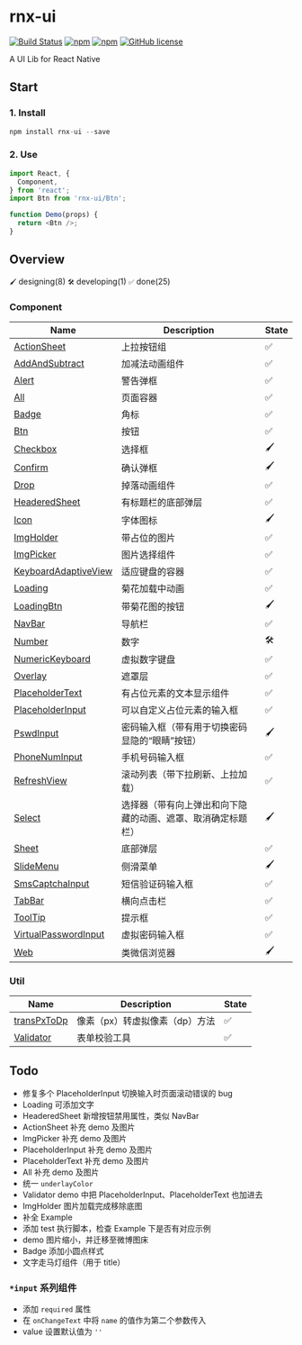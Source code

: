 # rnx-ui

[![Build Status](https://travis-ci.org/dragonwong/rnx-ui.svg?branch=master)](https://travis-ci.org/dragonwong/rnx-ui)
[![npm](https://img.shields.io/npm/v/rnx-ui.svg?maxAge=60)](https://www.npmjs.com/package/rnx-ui)
[![npm](https://img.shields.io/npm/dt/rnx-ui.svg?maxAge=60)](https://www.npmjs.com/package/rnx-ui)
[![GitHub license](https://img.shields.io/badge/license-MIT-blue.svg)](https://raw.githubusercontent.com/dragonwong/rnx-ui/master/LICENSE)

A UI Lib for React Native

## Start

### 1. Install

```js
npm install rnx-ui --save
```

### 2. Use

```js
import React, {
  Component,
} from 'react';
import Btn from 'rnx-ui/Btn';

function Demo(props) {
  return <Btn />;
}
```

## Overview

`🖌` designing(8) `🛠` developing(1) `✅` done(25)

### Component

Name       | Description | State
---------- | ----------- | -----
[ActionSheet](https://github.com/dragonwong/rnx-ui/tree/master/ActionSheet)     | 上拉按钮组 | ✅
[AddAndSubtract](https://github.com/dragonwong/rnx-ui/tree/master/AddAndSubtract)      | 加减法动画组件 | ✅
[Alert](https://github.com/dragonwong/rnx-ui/tree/master/Alert)      | 警告弹框 | ✅
[All](https://github.com/dragonwong/rnx-ui/tree/master/All)      | 页面容器 | ✅
[Badge](https://github.com/dragonwong/rnx-ui/tree/master/Badge)      | 角标 | ✅
[Btn](https://github.com/dragonwong/rnx-ui/tree/master/Btn)        | 按钮 | ✅
[Checkbox](https://github.com/dragonwong/rnx-ui/tree/master/Checkbox)  | 选择框 | 🖌
[Confirm](https://github.com/dragonwong/rnx-ui/tree/master/Confirm)  | 确认弹框 | 🖌
[Drop](https://github.com/dragonwong/rnx-ui/tree/master/Drop)        | 掉落动画组件 | ✅
[HeaderedSheet](https://github.com/dragonwong/rnx-ui/tree/master/HeaderedSheet)        | 有标题栏的底部弹层 | ✅
[Icon](https://github.com/dragonwong/rnx-ui/tree/master/Icon)  | 字体图标 | 🖌
[ImgHolder](https://github.com/dragonwong/rnx-ui/tree/master/ImgHolder)  | 带占位的图片 | ✅
[ImgPicker](https://github.com/dragonwong/rnx-ui/tree/master/ImgPicker)  | 图片选择组件 | ✅
[KeyboardAdaptiveView](https://github.com/dragonwong/rnx-ui/tree/master/KeyboardAdaptiveView)        | 适应键盘的容器 | ✅
[Loading](https://github.com/dragonwong/rnx-ui/tree/master/Loading) | 菊花加载中动画 | ✅
[LoadingBtn](https://github.com/dragonwong/rnx-ui/tree/master/LoadingBtn) | 带菊花图的按钮 | 🖌
[NavBar](https://github.com/dragonwong/rnx-ui/tree/master/NavBar)     | 导航栏 | ✅
[Number](https://github.com/dragonwong/rnx-ui/tree/master/Number)     | 数字 | 🛠
[NumericKeyboard](https://github.com/dragonwong/rnx-ui/tree/master/NumericKeyboard)  | 虚拟数字键盘 | ✅
[Overlay](https://github.com/dragonwong/rnx-ui/tree/master/Overlay)     | 遮罩层 | ✅
[PlaceholderText](https://github.com/dragonwong/rnx-ui/tree/master/PlaceholderText)     | 有占位元素的文本显示组件 | ✅
[PlaceholderInput](https://github.com/dragonwong/rnx-ui/tree/master/PlaceholderInput)     | 可以自定义占位元素的输入框 | ✅
[PswdInput](https://github.com/dragonwong/rnx-ui/tree/master/Checkbox)  | 密码输入框（带有用于切换密码显隐的“眼睛”按钮） | 🖌
[PhoneNumInput](https://github.com/dragonwong/rnx-ui/tree/master/PhoneNumInput)     | 手机号码输入框 | ✅
[RefreshView](https://github.com/dragonwong/rnx-ui/tree/master/RefreshView)     | 滚动列表（带下拉刷新、上拉加载） | ✅
[Select](https://github.com/dragonwong/rnx-ui/tree/master/Select)  | 选择器（带有向上弹出和向下隐藏的动画、遮罩、取消确定标题栏） | 🖌
[Sheet](https://github.com/dragonwong/rnx-ui/tree/master/Sheet)     | 底部弹层 | ✅
[SlideMenu](https://github.com/dragonwong/rnx-ui/tree/master/SlideMenu)  | 侧滑菜单 | 🖌
[SmsCaptchaInput](https://github.com/dragonwong/rnx-ui/tree/master/SmsCaptchaInput)        | 短信验证码输入框 | ✅
[TabBar](https://github.com/dragonwong/rnx-ui/tree/master/TabBar)     | 横向点击栏 | ✅
[ToolTip](https://github.com/dragonwong/rnx-ui/tree/master/ToolTip)     | 提示框 | ✅
[VirtualPasswordInput](https://github.com/dragonwong/rnx-ui/tree/master/VirtualPasswordInput)  | 虚拟密码输入框 | ✅
[Web](https://github.com/dragonwong/rnx-ui/tree/master/Web)  | 类微信浏览器 | 🖌

### Util

Name       | Description | State
---------- | ----------- | -----
[transPxToDp](https://github.com/dragonwong/rnx-ui/tree/master/util/transPxToDp)      | 像素（px）转虚拟像素（dp）方法 | ✅
[Validator](https://github.com/dragonwong/rnx-ui/tree/master/util/Validator)      | 表单校验工具 | ✅

## Todo

- 修复多个 PlaceholderInput 切换输入时页面滚动错误的 bug
- Loading 可添加文字
- HeaderedSheet 新增按钮禁用属性，类似 NavBar
- ActionSheet 补充 demo 及图片
- ImgPicker 补充 demo 及图片
- PlaceholderInput 补充 demo 及图片
- PlaceholderText 补充 demo 及图片
- All 补充 demo 及图片
- 统一 `underlayColor`
- Validator demo 中把 PlaceholderInput、PlaceholderText 也加进去
- ImgHolder 图片加载完成移除底图
- 补全 Example
- 添加 test 执行脚本，检查 Example 下是否有对应示例
- demo 图片缩小，并迁移至微博图床
- Badge 添加小圆点样式
- 文字走马灯组件（用于 title）

### `*input` 系列组件

- 添加 `required` 属性
- 在 `onChangeText` 中将 `name` 的值作为第二个参数传入
- value 设置默认值为 `''`
